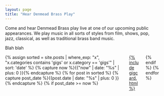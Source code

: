 ```yaml
---
layout: page
title: "Hear Denmead Brass Play"
---
```


Come and hear Denmead Brass play live at one of our upcoming public appearances. We play music in all sorts of styles from film, shows, pop, jazz, classical, as well as traditional brass band music.

Blah blah

<div class="columns is-multiline">
    {% assign sorted = site.posts 
    | where_exp: "x", "x.categories contains 'gigs' or x.category == 'gigs'" 
    | sort: 'date' %}
    {% capture now %}{{"now" | date: "%s" | plus: 0 }}{% endcapture %}
    {% for post in sorted %}    
    {% capture post_date %}{{post.date | date: "%s" | plus: 0 }}{% endcapture %}
        {% if post_date >= now %}
        <div class="column is-half">
          <a href="{{ post.url }}">
            {% include gigcard.html %}
          </a>
        </div>
        {% endif %}
    {% endfor %}
</div>